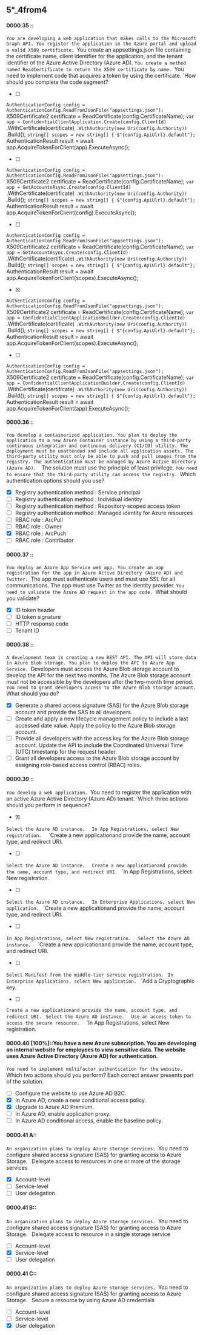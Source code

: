 
##   5°_4from4

#### 0000.35 ::
`You are developing a web application that makes calls to the Microsoft Graph API. You register the application in the Azure portal and upload a valid X509 certificate.
`You create an appsettings.json file containing the certificate name, client identifier for the application, and the tenant identifier of the Azure Active Directory (Azure AD).
`You create a method named ReadCertificate to return the X509 certificate by name.
`You need to implement code that acquires a token by using the certificate.
`How should you complete the code segment?

- [ ] 
`AuthenticationConfig config = AuthenticationConfig.ReadFromJsonFile("appsettings.json");
`X509Certificate2 certificate = ReadCertificate(config.CertificateName);
`var app = ConfidentialClientApplication.Create(config.ClientId)
`.WithCertificate(certificate)
`.WithAuthority(new Uri(config.Authority))
`.Build();
`string[] scopes = new string[] { $"{config.ApiUlrl}.default"};
`AuthenticationResult result = await app.AcquireTokenForClient(app).ExecuteAsync();


- [ ] 
`AuthenticationConfig config = AuthenticationConfig.ReadFromJsonFile("appsettings.json");
`X509Certificate2 certificate = ReadCertificate(config.CertificateName);
`var app = GetAccountsAsync.Create(config.ClientId)
`.WithCertificate(certificate)
`.WithAuthority(new Uri(config.Authority))
`.Build();
`string[] scopes = new string[] { $"{config.ApiUlrl}.default"};
`AuthenticationResult result = await app.AcquireTokenForClient(config).ExecuteAsync();


- [ ] 
`AuthenticationConfig config = AuthenticationConfig.ReadFromJsonFile("appsettings.json");
`X509Certificate2 certificate = ReadCertificate(config.CertificateName);
`var app = GetAccountAsync.Create(config.ClientId)
`.WithCertificate(certificate)
`.WithAuthority(new Uri(config.Authority))
`.Build();
`string[] scopes = new string[] { $"{config.ApiUlrl}.default"};
`AuthenticationResult result = await app.AcquireTokenForClient(scopes).ExecuteAsync();

- [x] 
`AuthenticationConfig config = AuthenticationConfig.ReadFromJsonFile("appsettings.json");
`X509Certificate2 certificate = ReadCertificate(config.CertificateName);
`var app = ConfidentialClientApplicationBuilder.Create(config.ClientId)
`.WithCertificate(certificate)
`.WithAuthority(new Uri(config.Authority))
`.Build();
`string[] scopes = new string[] { $"{config.ApiUlrl}.default"};
`AuthenticationResult result = await app.AcquireTokenForClient(scopes).ExecuteAsync();

- [ ] 
`AuthenticationConfig config = AuthenticationConfig.ReadFromJsonFile("appsettings.json");
`X509Certificate2 certificate = ReadCertificate(config.CertificateName);
`var app = ConfidentialClientApplicationBuilder.Create(config.ClientId)
`.WithCertificate(certificate)
`.WithAuthority(new Uri(config.Authority))
`.Build();
`string[] scopes = new string[] { $"{config.ApiUlrl}.default"};
`AuthenticationResult result = await app.AcquireTokenForClient(app).ExecuteAsync();



#### 0000.36 ::
`You develop a containerized application. You plan to deploy the application to a new Azure Container instance by using a third-party continuous integration and continuous delivery (CI/CD) utility.
The deployment must be unattended and include all application assets. The third-party utility must only be able to push and pull images from the registry. The authentication must be managed by Azure Active Directory (Azure AD). 
`The solution must use the principle of least privilege.
`You need to ensure that the third-party utility can access the registry.
`Which authentication options should you use?

- [x] Registry authentication method : Service principal
- [ ] Registry authentication method : Individual identity
- [ ] Registry authentication method : Repository-scoped access token
- [ ] Registry authentication method : Managed identity for Azure resources
- [ ] RBAC role : ArcPull
- [ ] RBAC role : Owner
- [x] RBAC role : ArcPush
- [ ] RBAC role : Contributor

#### 0000.37 ::
`You deploy an Azure App Service web app. You create an app registration for the app in Azure Active Directory (Azure AD) and Twitter.
`The app must authenticate users and must use SSL for all communications. The app must use Twitter as the identity provider.
`You need to validate the Azure AD request in the app code.
`What should you validate?

- [x] ID token header
- [ ] ID token signature
- [ ] HTTP response code
- [ ] Tenant ID

#### 0000.38 ::
`A development team is creating a new REST API. The API will store data in Azure Blob storage. You plan to deploy the API to Azure App Service.
`Developers must access the Azure Blob storage account to develop the API for the next two months. The Azure Blob storage account must not be accessible by the developers after the two-month time period.
`You need to grant developers access to the Azure Blob storage account.
`What should you do?

- [x] Generate a shared access signature (SAS) for the Azure Blob storage account and provide the SAS to all developers. 
- [ ] Create and apply a new lifecycle management policy to include a last accessed date value. Apply the policy to the Azure Blob storage account.
- [ ] Provide all developers with the access key for the Azure Blob storage account. Update the API to include the Coordinated Universal Time (UTC) timestamp for the request header.
- [ ] Grant all developers access to the Azure Blob storage account by assigning role-based access control (RBAC) roles.

#### 0000.39 ::
`You develop a web application.
`You need to register the application with an active Azure Active Directory (Azure AD) tenant.
`Which three actions should you perform in sequence?

- [x] 
`Select the Azure AD instance. 
`
`In App Registrations, select New registration. 
`
`Create a new applicationand provide the name, account type, and redirect URI.


- [ ] 
`Select the Azure AD instance. 
`
`Create a new applicationand provide the name, account type, and redirect URI.
`
`In App Registrations, select New registration. 


- [ ] 
`Select the Azure AD instance. 
`
`In Enterprise Applications, select New application.
`
`Create a new applicationand provide the name, account type, and redirect URI.


- [ ] 
`In App Registrations, select New registration. 
`
`Select the Azure AD instance. 
`
`Create a new applicationand provide the name, account type, and redirect URI.


- [ ] 
`Select Manifest from the middle-tier service registration.
`
`In Enterprise Applications, select New application.
`
`Add a Cryptographic key.

- [ ] 
`Create a new applicationand provide the name, account type, and redirect URI.
`
`Select the Azure AD instance. 
`
`Use an access token to access the secure resource. 
`
`In App Registrations, select New registration. 


#### 0000.40 [100%]::You have a new Azure subscription. You are developing an internal website for employees to view sensitive data. The website uses Azure Active Directory (Azure AD) for authentication.
`You need to implement multifactor authentication for the website.
`Which two actions should you perform? Each correct answer presents part of the solution.

- [ ] Configure the website to use Azure AD B2C.
- [x] In Azure AD, create a new conditional access policy.
- [x] Upgrade to Azure AD Premium.
- [ ] In Azure AD, enable application proxy.
- [ ] In Azure AD conditional access, enable the baseline policy.

#### 0000.41 A::
`An organization plans to deploy Azure storage services.
`You need to configure shared access signature (SAS) for granting access to Azure Storage.
`
`Delegate access to resources in one or more of the storage services

- [x] Account-level
- [ ] Service-level
- [ ] User delegation

#### 0000.41 B::
`An organization plans to deploy Azure storage services.
`You need to configure shared access signature (SAS) for granting access to Azure Storage.
`
`Delegate access to resource in a single storage service

- [ ] Account-level
- [x] Service-level
- [ ] User delegation

#### 0000.41 C::
`An organization plans to deploy Azure storage services.
`You need to configure shared access signature (SAS) for granting access to Azure Storage.
`
`Secure a resource by using Azure AD credentials

- [ ] Account-level
- [ ] Service-level
- [x] User delegation